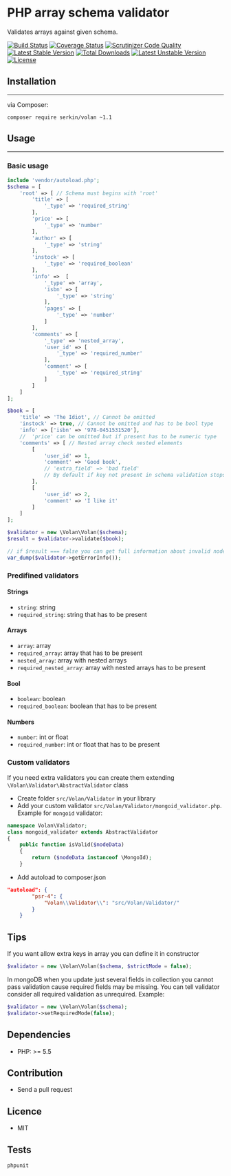 # PHP array schema validator
Validates arrays against given schema.

[![Build Status](https://img.shields.io/travis/serkin/volan.svg?style=flat-square)](https://travis-ci.org/serkin/parser)
[![Coverage Status](https://img.shields.io/coveralls/serkin/volan/master.svg?style=flat-square)](https://coveralls.io/r/serkin/volan?branch=master)
[![Scrutinizer Code Quality](https://img.shields.io/scrutinizer/g/serkin/volan.svg?style=flat-square)](https://scrutinizer-ci.com/g/serkin/volan/?branch=master)
[![Latest Stable Version](https://poser.pugx.org/serkin/volan/v/stable)](https://packagist.org/packages/serkin/volan)
[![Total Downloads](https://poser.pugx.org/serkin/volan/downloads)](https://packagist.org/packages/serkin/volan)
[![Latest Unstable Version](https://poser.pugx.org/serkin/volan/v/unstable)](https://packagist.org/packages/serkin/volan)
[![License](https://poser.pugx.org/serkin/volan/license)](https://packagist.org/packages/serkin/volan)

## Installation
---
via Composer:

```
composer require serkin/volan ~1.1
```

## Usage
---
### Basic usage

```php
include 'vendor/autoload.php';
$schema = [
    'root' => [ // Schema must begins with 'root'
        'title' => [
            '_type' => 'required_string'
        ],
        'price' => [
            '_type' => 'number'
        ],
        'author' => [
            '_type' => 'string'
        ],
        'instock' => [
            '_type' => 'required_boolean'
        ],
        'info' =>  [
            '_type' => 'array',
            'isbn' => [
                '_type' => 'string'
            ],
            'pages' => [
                '_type' => 'number'
            ]
        ],
        'comments' => [
            '_type' => 'nested_array',
            'user_id' => [
                '_type' => 'required_number'
            ],
            'comment' => [
                '_type' => 'required_string'
            ]
        ]
    ]
];

$book = [
    'title' => 'The Idiot', // Cannot be omitted
    'instock' => true, // Cannot be omitted and has to be bool type
    'info' => ['isbn' => '978-0451531520'],
    //  'price' can be omitted but if present has to be numeric type 
    'comments' => [ // Nested array check nested elements
        [
            'user_id' => 1,
            'comment' => 'Good book',
            // 'extra_field' => 'bad field' 
            // By default if key not present in schema validation stops and returns false 
        ],
        [
            'user_id' => 2,
            'comment' => 'I like it'
        ]
    ]
];

$validator = new \Volan\Volan($schema);
$result = $validator->validate($book);

// if $result === false you can get full information about invalid node
var_dump($validator->getErrorInfo());
```
### Predifined validators
#### Strings
* `string`: string
* `required_string`: string that has to be present

#### Arrays
* `array`: array
* `required_array`: array that has to be present
* `nested_array`: array with nested arrays
* `required_nested_array`: array with nested arrays has to be present

#### Bool
* `boolean`: boolean
* `required_boolean`: boolean that has to be present

#### Numbers
* `number`: int or float
* `required_number`: int or float that has to be present

### Custom validators
If you need extra validators you can create them extending `\Volan\Validator\AbstractValidator` class
* Create folder `src/Volan/Validator` in your library
* Add your custom validator `src/Volan/Validator/mongoid_validator.php`. Example for `mongoid` validator:
```php
namespace Volan\Validator;
class mongoid_validator extends AbstractValidator
{
    public function isValid($nodeData)
    {
        return ($nodeData instanceof \MongoId);
    }
```
* Add autoload to composer.json
```json
"autoload": {
        "psr-4": {
            "Volan\\Validator\\": "src/Volan/Validator/"
        }
    }
```


## Tips
If you want allow extra keys in array you can define it in constructor
```php
$validator = new \Volan\Volan($schema, $strictMode = false);
```

In mongoDB when you update just several fields in collection you cannot pass validation cause required fields may be missing.
You can tell validator consider all required validation as unrequired. Example:
```php
$validator = new \Volan\Volan($schema);
$validator->setRequiredMode(false);
```
## Dependencies
* PHP: >= 5.5

## Contribution
* Send a pull request

## Licence
* MIT

## Tests
```
phpunit
```
